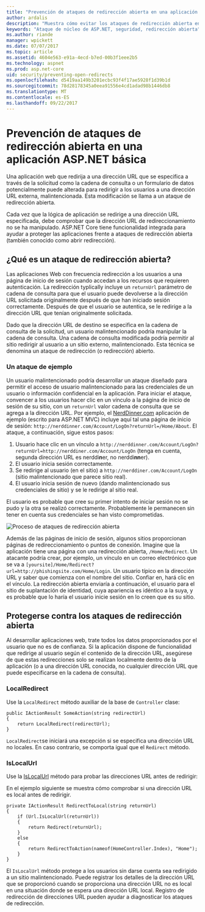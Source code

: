 ```yaml
---
title: "Prevención de ataques de redirección abierta en una aplicación de ASP.NET Core | Documentos de Microsoft"
author: ardalis
description: "Muestra cómo evitar los ataques de redirección abierta en una aplicación de ASP.NET Core"
keywords: "Ataque de núcleo de ASP.NET, seguridad, redirección abierta"
ms.author: riande
manager: wpickett
ms.date: 07/07/2017
ms.topic: article
ms.assetid: 4604e563-e91a-4ecd-b7ed-00b3f1eee2b5
ms.technology: aspnet
ms.prod: asp.net-core
uid: security/preventing-open-redirects
ms.openlocfilehash: d5419aa149b3201ecbc93f4f17ae5928f1d39b1d
ms.sourcegitcommit: 78d28178345a0eea91556e4cd1adad98b1446db8
ms.translationtype: MT
ms.contentlocale: es-ES
ms.lasthandoff: 09/22/2017
---
```

# <a name="preventing-open-redirect-attacks-in-an-aspnet-core-app"></a>Prevención de ataques de redirección abierta en una aplicación ASP.NET básica

Una aplicación web que redirija a una dirección URL que se especifica a través de la solicitud como la cadena de consulta o un formulario de datos potencialmente puede alterada para redirigir a los usuarios a una dirección URL externa, malintencionada. Esta modificación se llama a un ataque de redirección abierta.

Cada vez que la lógica de aplicación se redirige a una dirección URL especificada, debe comprobar que la dirección URL de redireccionamiento no se ha manipulado. ASP.NET Core tiene funcionalidad integrada para ayudar a proteger las aplicaciones frente a ataques de redirección abierta (también conocido como abrir redirección).

## <a name="what-is-an-open-redirect-attack"></a>¿Qué es un ataque de redirección abierta?

Las aplicaciones Web con frecuencia redirección a los usuarios a una página de inicio de sesión cuando accedan a los recursos que requieren autenticación. La redirección typlically incluye un `returnUrl` parámetro de cadena de consulta para que el usuario puede devolverse a la dirección URL solicitada originalmente después de que han iniciado sesión correctamente. Después de que el usuario se autentica, se le redirige a la dirección URL que tenían originalmente solicitada.

Dado que la dirección URL de destino se especifica en la cadena de consulta de la solicitud, un usuario malintencionado podría manipular la cadena de consulta. Una cadena de consulta modificada podría permitir al sitio redirigir al usuario a un sitio externo, malintencionado. Esta técnica se denomina un ataque de redirección (o redirección) abierto.

### <a name="an-example-attack"></a>Un ataque de ejemplo

Un usuario malintencionado podría desarrollar un ataque diseñado para permitir el acceso de usuario malintencionado para las credenciales de un usuario o información confidencial en la aplicación. Para iniciar el ataque, convencer a los usuarios hacer clic en un vínculo a la página de inicio de sesión de su sitio, con un `returnUrl` valor cadena de consulta que se agrega a la dirección URL. Por ejemplo, el [NerdDinner.com](http://nerddinner.com) aplicación de ejemplo (escrito para ASP.NET MVC) incluye aquí tal una página de inicio de sesión: ``http://nerddinner.com/Account/LogOn?returnUrl=/Home/About``. El ataque, a continuación, sigue estos pasos:

1. Usuario hace clic en un vínculo a ``http://nerddinner.com/Account/LogOn?returnUrl=http://nerddiner.com/Account/LogOn`` (tenga en cuenta, segunda dirección URL es nerddi**n**er, no nerddi**nn**er).
2. El usuario inicia sesión correctamente.
3. Se redirige al usuario (en el sitio) a ``http://nerddiner.com/Account/LogOn`` (sitio malintencionado que parece sitio real).
4. El usuario inicia sesión de nuevo (dando malintencionado sus credenciales de sitio) y se le redirige al sitio real.

El usuario es probable que cree su primer intento de iniciar sesión no se pudo y la otra se realizó correctamente. Probablemente le permanecen sin tener en cuenta sus credenciales se han visto comprometidas.

![Proceso de ataques de redirección abierta](preventing-open-redirects/_static/open-redirection-attack-process.png)

Además de las páginas de inicio de sesión, algunos sitios proporcionan páginas de redireccionamiento o puntos de conexión. Imagine que la aplicación tiene una página con una redirección abierta, ``/Home/Redirect``. Un atacante podría crear, por ejemplo, un vínculo en un correo electrónico que se va a ``[yoursite]/Home/Redirect?url=http://phishingsite.com/Home/Login``. Un usuario típico en la dirección URL y saber que comienza con el nombre del sitio. Confiar en, hará clic en el vínculo. La redirección abierta enviaría a continuación, el usuario para el sitio de suplantación de identidad, cuya apariencia es idéntico a la suya, y es probable que lo haría el usuario inicie sesión en lo creen que es su sitio.

## <a name="protecting-against-open-redirect-attacks"></a>Protegerse contra los ataques de redirección abierta

Al desarrollar aplicaciones web, trate todos los datos proporcionados por el usuario que no es de confianza. Si la aplicación dispone de funcionalidad que redirige al usuario según el contenido de la dirección URL, asegúrese de que estas redirecciones solo se realizan localmente dentro de la aplicación (o a una dirección URL conocida, no cualquier dirección URL que puede especificarse en la cadena de consulta).

### <a name="localredirect"></a>LocalRedirect

Use la ``LocalRedirect`` método auxiliar de la base de `Controller` clase:

```
public IActionResult SomeAction(string redirectUrl)
{
    return LocalRedirect(redirectUrl);
}
```

``LocalRedirect``se iniciará una excepción si se especifica una dirección URL no locales. En caso contrario, se comporta igual que el ``Redirect`` método.

### <a name="islocalurl"></a>IsLocalUrl

Use la [IsLocalUrl](https://docs.microsoft.com/aspnet/core/api/microsoft.aspnetcore.mvc.iurlhelper#Microsoft_AspNetCore_Mvc_IUrlHelper_IsLocalUrl_System_String_) método para probar las direcciones URL antes de redirigir:

En el ejemplo siguiente se muestra cómo comprobar si una dirección URL es local antes de redirigir.

```
private IActionResult RedirectToLocal(string returnUrl)
{
    if (Url.IsLocalUrl(returnUrl))
    {
        return Redirect(returnUrl);
    }
    else
    {
        return RedirectToAction(nameof(HomeController.Index), "Home");
    }
}
```

El `IsLocalUrl` método protege a los usuarios sin darse cuenta sea redirigido a un sitio malintencionado. Puede registrar los detalles de la dirección URL que se proporcionó cuando se proporciona una dirección URL no es local en una situación donde se espera una dirección URL local. Registro de redirección de direcciones URL pueden ayudar a diagnosticar los ataques de redirección.
